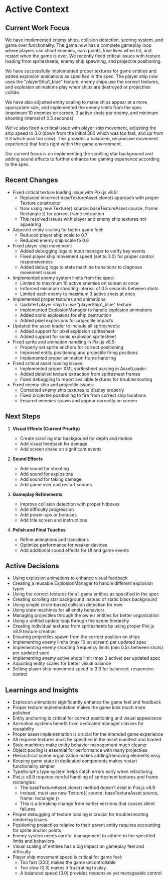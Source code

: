 # Active Context

## Current Work Focus

We have implemented enemy ships, collision detection, scoring system, and game over functionality. The game now has a complete gameplay loop where players can shoot enemies, earn points, lose lives when hit, and restart when the game is over. We recently fixed critical issues with texture loading from spritesheets, enemy ship spawning, and projectile positioning.

We have successfully implemented proper textures for game entities and added explosion animations as specified in the spec. The player ship now uses the "playerShip1_blue" texture, enemy ships use the correct textures, and explosion animations play when ships are destroyed or projectiles collide.

We have also adjusted entity scaling to make ships appear at a more appropriate size, and implemented the enemy limits from the spec (maximum 10 enemies on screen, 3 active shots per enemy, and minimum shooting interval of 0.5 seconds).

We've also fixed a critical issue with player ship movement, adjusting the ship speed to 3.0 (down from the initial 300 which was too fast, and up from 0.3 which was too slow). This provides a balanced, responsive movement experience that feels right within the game environment.

Our current focus is on implementing the scrolling star background and adding sound effects to further enhance the gaming experience according to the spec.

## Recent Changes

- Fixed critical texture loading issue with Pixi.js v8.9:
  - Replaced incorrect baseTextureAsset.clone() approach with proper Texture constructor
  - Now using new Texture({ source: baseTextureAsset.source, frame: Rectangle }) for correct frame extraction
  - This resolved issues with player and enemy ship textures not appearing
- Adjusted entity scaling for better game feel:
  - Reduced player ship scale to 0.7
  - Reduced enemy ship scale to 0.6
- Fixed player ship movement:
  - Added debugging logs to input manager to verify key events
  - Fixed player ship movement speed (set to 3.0) for proper control responsiveness
  - Added debug logs to state machine transitions to diagnose movement issues
- Implemented enemy system limits from the spec:
  - Limited to maximum 10 active enemies on screen at once
  - Enforced minimum shooting interval of 0.5 seconds between shots
  - Limited each enemy to maximum 3 active shots at once
- Implemented proper textures and animations:
  - Updated player ship to use "playerShip1_blue" texture
  - Implemented ExplosionManager to handle explosion animations
  - Added sonic explosions for ship destruction
  - Added pixel explosions for projectile impacts
- Updated the asset loader to include all spritesheets:
  - Added support for pixel explosion spritesheet
  - Added support for sonic explosion spritesheet
- Fixed sprite and animation handling in Pixi.js v8.9:
  - Properly set sprite anchors for correct positioning
  - Improved entity positioning and projectile firing positions
  - Implemented proper animation frame handling
- Fixed critical asset loading issues:
  - Implemented proper XML spritesheet parsing in AssetLoader
  - Added detailed texture extraction from spritesheet frames
  - Fixed debugging to report available textures for troubleshooting
- Fixed enemy ship and projectile issues:
  - Corrected enemy ship textures to display properly
  - Fixed projectile positioning to fire from correct ship locations
  - Ensured enemies spawn and appear correctly on screen

## Next Steps

1. **Visual Effects (Current Priority)**
   - Create scrolling star background for depth and motion
   - Add visual feedback for damage
   - Add screen shake on significant events

2. **Sound Effects**
   - Add sound for shooting
   - Add sound for explosions
   - Add sound for taking damage
   - Add game over and restart sounds

3. **Gameplay Refinements**
   - Improve collision detection with proper hitboxes
   - Add difficulty progression
   - Add power-ups or bonuses
   - Add title screen and instructions

4. **Polish and Final Touches**
   - Refine animations and transitions
   - Optimize performance for weaker devices
   - Add additional sound effects for UI and game events

## Active Decisions

- Using explosion animations to enhance visual feedback
- Creating a reusable ExplosionManager to handle different explosion types
- Using the correct textures for all game entities as specified in the spec
- Creating scrolling star background instead of static black background
- Using simple circle-based collision detection for now
- Using state machines for all entity behaviors
- Managing projectiles through the owner entities for better organization
- Using a unified update loop through the scene hierarchy
- Creating individual textures from spritesheets by using proper Pixi.js v8.9 texture creation
- Ensuring projectiles spawn from the correct position on ships
- Implementing enemy limits (max 10 on screen) per updated spec
- Implementing enemy shooting frequency limits (min 0.5s between shots) per updated spec
- Implementing enemy active shots limit (max 3 active) per updated spec
- Adjusting entity scales for better visual balance
- Setting player ship movement speed to 3.0 for balanced, responsive control

## Learnings and Insights

- Explosion animations significantly enhance the game feel and feedback
- Proper texture implementation makes the game look much more polished
- Entity anchoring is critical for correct positioning and visual appearance
- Animation systems benefit from dedicated manager classes for reusability
- Proper asset implementation is crucial for the intended game experience
- All required textures must be specified in the asset manifest and loaded
- State machines make entity behavior management much cleaner
- Object pooling is essential for performance with many projectiles
- Hierarchical scene organization makes adding/removing elements easy
- Keeping game state in dedicated components makes restart functionality simpler
- TypeScript's type system helps catch errors early when refactoring
- Pixi.js v8.9 requires careful handling of spritesheet textures and frame rectangles:
  - The baseTextureAsset.clone() method doesn't exist in Pixi.js v8.9
  - Instead, must use new Texture({ source: baseTextureAsset.source, frame: rectangle })
  - This is a breaking change from earlier versions that causes silent failures
- Proper debugging of texture loading is crucial for troubleshooting rendering issues
- Positioning projectiles relative to their parent entity requires accounting for sprite anchor points
- Enemy system needs careful management to adhere to the specified limits and behaviors
- Visual scaling of entities has a big impact on gameplay feel and difficulty
- Player ship movement speed is critical for game feel:
  - Too fast (300) makes the game uncontrollable
  - Too slow (0.3) makes it frustrating to play
  - A balanced speed (3.0) provides responsive yet manageable control 